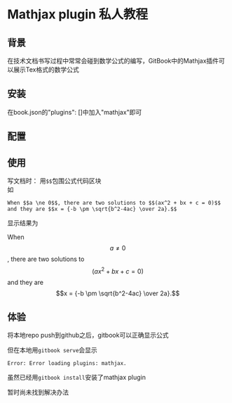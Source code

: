 # Mathjax plugin 私人教程

## 背景
在技术文档书写过程中常常会碰到数学公式的编写，GitBook中的Mathjax插件可以展示Tex格式的数学公式

## 安装
在book.json的"plugins": []中加入"mathjax"即可

## 配置

## 使用
写文档时：
用`$$`包围公式代码区块  
如
```
When $$a \ne 0$$, there are two solutions to $$(ax^2 + bx + c = 0)$$ and they are $$x = {-b \pm \sqrt{b^2-4ac} \over 2a}.$$
```

显示结果为

When $$a \ne 0$$, there are two solutions to $$(ax^2 + bx + c = 0)$$ and they are $$x = {-b \pm \sqrt{b^2-4ac} \over 2a}.$$

## 体验
将本地repo push到github之后，gitbook可以正确显示公式

但在本地用`gitbook serve`会显示
```
Error: Error loading plugins: mathjax.
```

虽然已经用`gitbook install`安装了mathjax plugin

暂时尚未找到解决办法

